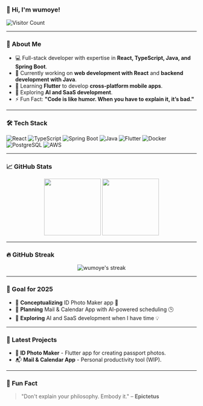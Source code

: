 ### 👋 Hi, I'm wumoye!
![Visitor Count](https://komarev.com/ghpvc/?username=wumoye&color=blue)

---
<!--
🌐 **Connect with me**
<p align="left">
<a href="mailto:wumoye@example.com"><img src="https://img.shields.io/badge/Email-D14836?style=flat&logo=gmail&logoColor=white" alt="Email" /></a>
<a href="https://www.linkedin.com/in/wumoye" target="_blank"><img src="https://img.shields.io/badge/LinkedIn-0A66C2?style=flat&logo=linkedin&logoColor=white" alt="LinkedIn" /></a>
<a href="https://twitter.com/wumoye" target="_blank"><img src="https://img.shields.io/badge/Twitter-1DA1F2?style=flat&logo=twitter&logoColor=white" alt="Twitter" /></a>
</p>

---
-->

### 🚀 About Me
- 💻 Full-stack developer with expertise in **React, TypeScript, Java, and Spring Boot**.
- 🎯 Currently working on **web development with React** and **backend development with Java**.
- 🌱 Learning **Flutter** to develop **cross-platform mobile apps**.
- 🌱 Exploring **AI and SaaS development**.
- ⚡ Fun Fact: **"Code is like humor. When you have to explain it, it’s bad."**

---

### 🛠️ Tech Stack
<p align="left">
  <img src="https://img.shields.io/badge/React-61DAFB?style=flat&logo=react&logoColor=white" alt="React" />
  <img src="https://img.shields.io/badge/TypeScript-3178C6?style=flat&logo=typescript&logoColor=white" alt="TypeScript" />
  <img src="https://img.shields.io/badge/Spring%20Boot-6DB33F?style=flat&logo=springboot&logoColor=white" alt="Spring Boot" />
  <img src="https://img.shields.io/badge/Java-007396?style=flat&logo=java&logoColor=white" alt="Java" />
  <img src="https://img.shields.io/badge/Flutter-02569B?style=flat&logo=flutter&logoColor=white" alt="Flutter" />
  <img src="https://img.shields.io/badge/Docker-2496ED?style=flat&logo=docker&logoColor=white" alt="Docker" />
  <img src="https://img.shields.io/badge/PostgreSQL-316192?style=flat&logo=postgresql&logoColor=white" alt="PostgreSQL" />
  <img src="https://img.shields.io/badge/AWS-FF9900?style=flat&logo=amazonaws&logoColor=white" alt="AWS" />
</p>

---

### 📈 GitHub Stats
<p align="center">
  <img height="150px" src="https://github-readme-stats.vercel.app/api?username=wumoye&show_icons=true&theme=tokyonight&hide=prs,issues" />
  <img height="150px" src="https://github-readme-stats.vercel.app/api/top-langs/?username=wumoye&layout=compact&theme=tokyonight" />
</p>

---

### 🔥 GitHub Streak
<p align="center">
  <img src="https://github-readme-streak-stats.herokuapp.com/?user=wumoye&theme=blueberry&hide_border=true&fire=ff0000" alt="wumoye's streak" />
</p>

---

### 🎯 Goal for 2025
- 🧠 **Conceptualizing** ID Photo Maker app 📸
- 🧠 **Planning** Mail & Calendar App with AI-powered scheduling 🕒
- 🚧 **Exploring** AI and SaaS development when I have time 💡

---

### 🌟 Latest Projects
- 📸 **ID Photo Maker** - Flutter app for creating passport photos.
- 📬 **Mail & Calendar App** - Personal productivity tool (WIP).

---

### 🎁 Fun Fact
> "Don't explain your philosophy. Embody it." – **Epictetus**
